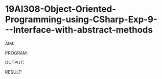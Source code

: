 # 19AI308-Object-Oriented-Programming-using-CSharp-Exp-9---Interface-with-abstract-methods

AIM:

PROGRAM:

OUTPUT:

RESULT:
